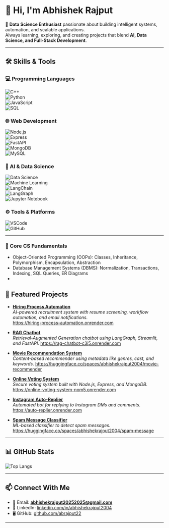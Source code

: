 # 👋 Hi, I'm Abhishek Rajput  

🚀 **Data Science Enthusiast** passionate about building intelligent systems, automation, and scalable applications.  
Always learning, exploring, and creating projects that blend **AI, Data Science, and Full-Stack Development**.  

---

## 🛠️ Skills & Tools  

### 💻 Programming Languages  
![C++](https://img.shields.io/badge/C++-00599C?logo=cplusplus&logoColor=white)  
![Python](https://img.shields.io/badge/Python-3776AB?logo=python&logoColor=white)  
![JavaScript](https://img.shields.io/badge/JavaScript-F7DF1E?logo=javascript&logoColor=black)  
![SQL](https://img.shields.io/badge/SQL-4479A1?logo=postgresql&logoColor=white)  

### 🌐 Web Development  
![Node.js](https://img.shields.io/badge/Node.js-339933?logo=node.js&logoColor=white)  
![Express](https://img.shields.io/badge/Express-000000?logo=express&logoColor=white)  
![FastAPI](https://img.shields.io/badge/FastAPI-009688?logo=fastapi&logoColor=white)  
![MongoDB](https://img.shields.io/badge/MongoDB-47A248?logo=mongodb&logoColor=white)  
![MySQL](https://img.shields.io/badge/MySQL-4479A1?logo=mysql&logoColor=white)  

### 🤖 AI & Data Science  
![Data Science](https://img.shields.io/badge/Data%20Science-blue)  
![Machine Learning](https://img.shields.io/badge/Machine%20Learning-orange)  
![LangChain](https://img.shields.io/badge/LangChain-00A67E?logo=chainlink&logoColor=white)  
![LangGraph](https://img.shields.io/badge/LangGraph-purple)  
![Jupyter Notebook](https://img.shields.io/badge/Jupyter-F37626?logo=jupyter&logoColor=white)  

### ⚙️ Tools & Platforms  
![VSCode](https://img.shields.io/badge/VSCode-0078d7?logo=visual-studio-code&logoColor=white)  
![GitHub](https://img.shields.io/badge/GitHub-181717?logo=github&logoColor=white)  

---
### 📘 Core CS Fundamentals  
- Object-Oriented Programming (OOPs): Classes, Inheritance, Polymorphism, Encapsulation, Abstraction  
- Database Management Systems (DBMS): Normalization, Transactions, Indexing, SQL Queries, ER Diagrams
- 

## 📂 Featured Projects  

- [**Hiring Process Automation**](https://github.com/abrajput22/hiring_process_automation)  
  *AI-powered recruitment system with resume screening, workflow automation, and email notifications.*  
   https://hiring-process-automation.onrender.com

- [**RAG Chatbot**](https://github.com/abrajput22/rag-chatbot)  
  *Retrieval-Augmented Generation chatbot using LangGraph, Streamlit, and FastAPI.*
   https://rag-chatbot-c3j5.onrender.com 

- [**Movie Recommendation System**](https://github.com/abrajput22/movie-recommender)  
  *Content-based recommender using metadata like genres, cast, and keywords.*
   https://huggingface.co/spaces/abhishekrajput2004/movie-recommender 

- [**Online Voting System**](https://github.com/abrajput22/online-voting-system)  
  *Secure voting system built with Node.js, Express, and MongoDB.*
   https://online-voting-system-nom5.onrender.com

- [**Instagram Auto-Replier**](https://github.com/abrajput22/auto-replier)  
  *Automated bot for replying to Instagram DMs and comments.*
   https://auto-replier.onrender.com

- [**Spam Message Classifier**](https://github.com/abrajput22/spam-message-classification)  
  *ML-based classifier to detect spam messages.*
   https://huggingface.co/spaces/abhishekrajput2004/spam-message

---

## 📊 GitHub Stats  

![Top Langs](https://github-readme-stats.vercel.app/api/top-langs/?username=abrajput22&layout=compact&theme=tokyonight)  


---

## 📫 Connect With Me  

- 📧 Email: **abhishekrajput20252025@gmail.com**  
- 💼 LinkedIn: [linkedin.com/in/abhishekrajput2004](https://linkedin.com/in/abhishekrajput2004)  
- 🖥️ GitHub: [github.com/abrajput22](https://github.com/abrajput22)  

---


